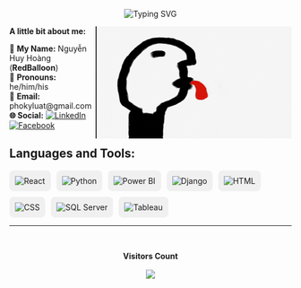 <p align="center">
  <img src="https://readme-typing-svg.demolab.com?font=Fira+Code&weight=500&size=28&duration=4000&pause=1000&color=FF5733&center=true&vCenter=true&width=500&height=60&lines=Hi+there%2C+I'm+RedBalloon+🎈;Welcome+to+my+profile!" alt="Typing SVG">
</p>

<img align="right" alt="Nguyễn Huy Hoàng" src="https://github.com/RedBallooon/RedBalloon/blob/70410fc9b264743dd15be5f6c6a09b38f1617432/img/Balloon_GIF.gif" width="350px" height="200"/>

<p><strong>A little bit about me:</strong></p>
<ul style="list-style-type: none; padding: 0;">
  <li>🌟 <strong>My Name:</strong> Nguyễn Huy Hoàng (<strong>RedBalloon</strong>)</li>
  <li>🌈 <strong>Pronouns:</strong> he/him/his</li>
  <li>📧 <strong>Email:</strong> phokyluat@gmail.com</li>
  <li><strong>🌐 Social:</strong>
    <a href="https://www.linkedin.com/in/hoàng-nguyễn-huy-984203291/" target="_blank">
      <img src="https://img.shields.io/badge/-LinkedIn-0A66C2?style=for-the-badge&logo=linkedin&logoColor=white" alt="LinkedIn">
    </a>
    <a href="https://www.facebook.com/RedBalloonnnn" target="_blank">
      <img src="https://img.shields.io/badge/-Facebook-1877F2?style=for-the-badge&logo=facebook&logoColor=white" alt="Facebook">
    </a>
  </li>
</ul>

<h2>Languages and Tools:</h2>

<div align="left" style="display: flex; flex-wrap: wrap; gap: 10px; justify-content: left;">
  <img src="https://img.icons8.com/color/48/000000/react-native.png" alt="React" style="border-radius: 8px; background: #F0F0F0; padding: 10px;">
  <img src="https://img.icons8.com/color/48/000000/python.png" alt="Python" style="border-radius: 8px; background: #F0F0F0; padding: 10px;">
  <img src="https://img.icons8.com/color/48/000000/power-bi.png" alt="Power BI" style="border-radius: 8px; background: #F0F0F0; padding: 10px;">  
  <img src="https://img.icons8.com/color/48/000000/django.png" alt="Django" style="border-radius: 8px; background: #F0F0F0; padding: 10px;">
  <img src="https://img.icons8.com/color/48/000000/html-5.png" alt="HTML" style="border-radius: 8px; background: #F0F0F0; padding: 10px;">
  <img src="https://img.icons8.com/color/48/000000/css3.png" alt="CSS" style="border-radius: 8px; background: #F0F0F0; padding: 10px;">
  <img src="https://img.icons8.com/color/48/000000/microsoft-sql-server.png" alt="SQL Server" style="border-radius: 8px; background: #F0F0F0; padding: 10px;">
  <img src="https://img.icons8.com/color/48/000000/tableau-software.png" alt="Tableau" style="border-radius: 8px; background: #F0F0F0; padding: 10px;">
</div>


---

<div align="center">
<br>
<p align="centre"><b><strong>Visitors Count</strong></b></p>  
<p align="center"><img align="center" src="https://profile-counter.glitch.me/{RedBallooon}/count.svg" /></p> 
</div>
